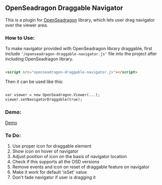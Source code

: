 ## OpenSeadragon Draggable Navigator

This is a plugin for [OpenSeadragon](http://openseadragon.github.io/) library, which lets user drag navigator over the viewer area.

### How to Use:

To make navigator provided with OpenSeadragon library draggable, first include ```'/openseadragon-draggable-navigator.js'``` file into the project after including OpenSeadragon library.

```markdown

<script src="openseadragon-draggable-navigator.js"></script>

```

Then it can be used like this:

```markdown

var viewer = new OpenSeadragon.Viewer(...);
viewer.setNavigatorDraggable(true);

```

### Demo:

[Demo](https://harshalitalele.github.io/OpenSeadragonDraggableNavigator/)

### To Do:

1. Use proper icon for draggable element
2. Show icon on hover of navigator
3. Adjust position of icon on the basis of navigator location
4. Check if this supports all the OSD versions
5. Remove events and icon on reset of draggable feature on navigator
6. Make it work for default 'isSet' value
7. Don't fade navigator if user is dragging it